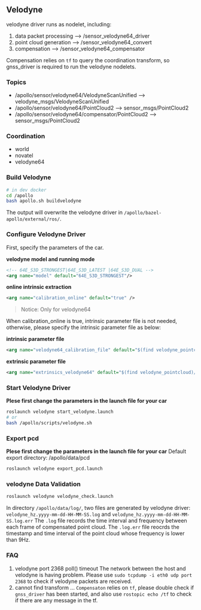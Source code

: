 
## Velodyne
velodyne driver runs as nodelet, including:
1. data packet processing --> /sensor_velodyne64_driver
2. point cloud generation --> /sensor_velodyne64_convert
3. compensation --> /sensor_velodyne64_compensator
 
Compensation relies on `tf` to query the coordination transform, so gnss_driver is required to run the velodyne nodelets.
 
### Topics
* /apollo/sensor/velodyne64/VelodyneScanUnified --> velodyne_msgs/VelodyneScanUnified
* /apollo/sensor/velodyne64/PointCloud2 --> sensor_msgs/PointCloud2
* /apollo/sensor/velodyne64/compensator/PointCloud2 --> sensor_msgs/PointCloud2
 
### Coordination
* world
* novatel
* velodyne64
 
### Build Velodyne

```bash 
# in dev docker
cd /apollo
bash apollo.sh buildvelodyne
```
The output will overwrite the velodyne driver in `/apollo/bazel-apollo/external/ros/`.
 
### Configure Velodyne Driver
First, specify the parameters of the car.

**velodyne model and running mode**
```xml
<!-- 64E_S3D_STRONGEST|64E_S3D_LATEST |64E_S3D_DUAL -->
<arg name="model" default="64E_S3D_STRONGEST"/>
```
 
**online intrinsic extraction**
```xml
<arg name="calibration_online" default="true" />
```
> Notice: Only for velodyne64

When calibration_online is true, intrinsic parameter file is not needed, otherwise, please specify the intrinsic parameter file as below:

**intrinsic parameter file**
```xml
<arg name="velodyne64_calibration_file" default="$(find velodyne_pointcloud)/params/64E_S3_calibration_example.yaml"/>
```
 
**extrinsic parameter file**
```xml
<arg name="extrinsics_velodyne64" default="$(find velodyne_pointcloud)/params/velodyne64_novatel_extrinsics_example.yaml"/>
```

### Start Velodyne Driver
**Plese first change the parameters in the launch file for your car**
```bash
roslaunch velodyne start_velodyne.launch
# or
bash /apollo/scripts/velodyne.sh
```
 
### Export pcd
**Plese first change the parameters in the launch file for your car**
Default export directory: /apollo/data/pcd
```bash
roslaunch velodyne export_pcd.launch
```
 
### velodyne Data Validation
```bash
roslaunch velodyne velodyne_check.launch
```
In directory `/apollo/data/log/`, two files are generated by velodyne driver: `velodyne_hz.yyyy-mm-dd-HH-MM-SS.log` and `velodyne_hz.yyyy-mm-dd-HH-MM-SS.log.err` The `.log` file records the time interval and frequency between each frame of compensated point cloud. The `.log.err` file reocrds the timestamp and time interval of the point cloud whose frequency is lower than 9Hz.

### FAQ
1. velodyne port 2368 poll() timeout
	The network between the host and velodyne is having problem. Please use `sudo tcpdump -i eth0 udp port 2368` to check if velodyne packets are received.
2. cannot find transform ...
	`Compensaton` relies on `tf`, please double check if `gnss_driver` has been started, and also use `rostopic echo /tf` to check if there are any message in the tf.
 
